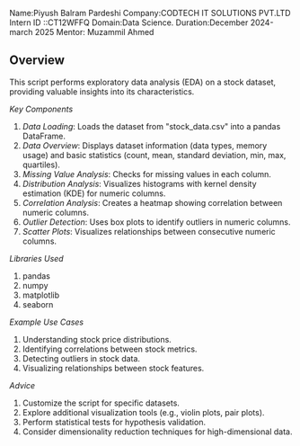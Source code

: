 Name:Piyush Balram Pardeshi
Company:CODTECH IT SOLUTIONS PVT.LTD
Intern ID ::CT12WFFQ
Domain:Data Science.
Duration:December 2024-march 2025
Mentor: Muzammil Ahmed

## Overview

This script performs exploratory data analysis (EDA) on a stock dataset, providing valuable insights into its characteristics.

*Key Components*

1. *Data Loading*: Loads the dataset from "stock_data.csv" into a pandas DataFrame.
2. *Data Overview*: Displays dataset information (data types, memory usage) and basic statistics (count, mean, standard deviation, min, max, quartiles).
3. *Missing Value Analysis*: Checks for missing values in each column.
4. *Distribution Analysis*: Visualizes histograms with kernel density estimation (KDE) for numeric columns.
5. *Correlation Analysis*: Creates a heatmap showing correlation between numeric columns.
6. *Outlier Detection*: Uses box plots to identify outliers in numeric columns.
7. *Scatter Plots*: Visualizes relationships between consecutive numeric columns.

*Libraries Used*

1. pandas
2. numpy
3. matplotlib
4. seaborn

*Example Use Cases*

1. Understanding stock price distributions.
2. Identifying correlations between stock metrics.
3. Detecting outliers in stock data.
4. Visualizing relationships between stock features.

*Advice*

1. Customize the script for specific datasets.
2. Explore additional visualization tools (e.g., violin plots, pair plots).
3. Perform statistical tests for hypothesis validation.
4. Consider dimensionality reduction techniques for high-dimensional data.
